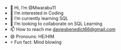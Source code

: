 - 👋 Hi, I’m @Mwarabu11
- 👀 I’m interested in Coding
- 🌱 I’m currently learning SQL
- 💞️ I’m looking to collaborate on SQL Learning
- 📫 How to reach me daviesbenedict66@gmail.com
- 😄 Pronouns: HE/HIM
- ⚡ Fun fact: Mind blowing

<!---
Mwarabu11/Mwarabu11 is a ✨ special ✨ repository because its `README.md` (this file) appears on your GitHub profile.
You can click the Preview link to take a look at your changes.
--->
